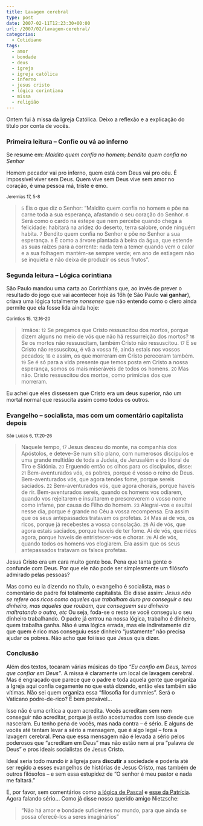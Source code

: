 ```yaml
---
title: Lavagem cerebral
type: post
date: 2007-02-11T12:23:30+00:00
url: /2007/02/lavagem-cerebral/
categorias:
  - Cotidiano
tags:
  - amor
  - bondade
  - deus
  - igreja
  - igreja católica
  - inferno
  - jesus cristo
  - lógica corintiana
  - missa
  - religião
---
```


Ontem fui à missa da Igreja Católica. Deixo a reflexão e a explicação do título por conta de vocês.

### Primeira leitura – Confie ou vá ao inferno

Se resume em: _Maldito quem confia no homem; bendito quem confia no Senhor_

Homem pecador vai pro inferno, quem está com Deus vai pro céu. É impossível viver sem Deus. Quem vive sem Deus vive sem amor no coração, é uma pessoa má, triste e emo.

<small>Jeremias 17, 5-8</small>

> <small>5</small> Eis o que diz o Senhor: “Maldito quem confia no homem e põe na carne toda a sua esperança, afastando o seu coração do Senhor. <small>6</small> Será como o cardo na estepe que nem percebe quando chega a felicidade: habitará na aridez do deserto, terra salobre, onde ninguém habita. <small>7</small> Bendito quem confia no Senhor e põe no Senhor a sua esperança. <small>8</small> É como a árvore plantada à beira da água, que estende as suas raízes para a corrente: nada tem a temer quando vem o calor e a sua folhagem mantém-se sempre verde; em ano de estiagem não se inquieta e não deixa de produzir os seus frutos”.

### Segunda leitura – Lógica corintiana

São Paulo mandou uma carta ao Corinthians que, ao invés de prever o resultado do jogo que vai acontecer hoje às 16h (e São Paulo **vai ganhar**), criava uma lógica totalmente _nonsense_ que não entendo como o clero ainda permite que ela fosse lida ainda hoje:

<small>Coríntios 15, 12.16-20</small>

> Irmãos: <small>12</small> Se pregamos que Cristo ressuscitou dos mortos, porque dizem alguns no meio de vós que não há ressurreição dos mortos? <small>16</small> Se os mortos não ressuscitam, também Cristo não ressuscitou. <small>17</small> E se Cristo não ressuscitou, é vã a vossa fé, ainda estais nos vossos pecados; <small>18</small> e assim, os que morreram em Cristo pereceram também. <small>19</small> Se é só para a vida presente que temos posta em Cristo a nossa esperança, somos os mais miseráveis de todos os homens. <small>20</small> Mas não. Cristo ressuscitou dos mortos, como primícias dos que morreram.

Eu achei que eles dissessem que Cristo era um deus superior, não um mortal normal que ressucita assim como todos os outros.

### Evangelho – socialista, mas com um comentário capitalista depois

<small>São Lucas 6, 17.20-26</small>

> Naquele tempo, <small>17</small> Jesus desceu do monte, na companhia dos Apóstolos, e deteve-Se num sítio plano, com numerosos discípulos e uma grande multidão de toda a Judeia, de Jerusalém e do litoral de Tiro e Sidónia. <small>20</small> Erguendo então os olhos para os discípulos, disse: <small>21</small> Bem-aventurados vós, os pobres, porque é vosso o reino de Deus. Bem-aventurados vós, que agora tendes fome, porque sereis saciados. <small>22</small> Bem-aventurados vós, que agora chorais, porque haveis de rir. Bem-aventurados sereis, quando os homens vos odiarem, quando vos rejeitarem e insultarem e prescreverem o vosso nome como infame, por causa do Filho do homem. <small>23</small> Alegrai-vos e exultai nesse dia, porque é grande no Céu a vossa recompensa. Era assim que os seus antepassados tratavam os profetas. <small>24</small> Mas ai de vós, os ricos, porque já recebestes a vossa consolação. <small>25</small> Ai de vós, que agora estais saciados, porque haveis de ter fome. Ai de vós, que rides agora, porque haveis de entristecer-vos e chorar. <small>26</small> Ai de vós, quando todos os homens vos elogiarem. Era assim que os seus antepassados tratavam os falsos profetas.

Jesus Cristo era um cara muito gente boa. Pena que tanta gente o confunde com Deus. Por que ele não pode ser simplesmente um filósofo admirado pelas pessoas?

Mas como eu ia dizendo no título, o evangelho é socialista, mas o comentário do padre foi totalmente capitalista. Ele disse assim: _Jesus não se refere aos ricos como aqueles que trabalham duro pra conseguir o seu dinheiro, mas aqueles que roubam, que conseguem seu dinheiro maltratando o outro, etc_ Ou seja, foda-se o resto se você conseguiu o seu dinheiro trabalhando. O padre já entrou na nossa lógica, trabalho é dinheiro, quem trabalha ganha. Não é uma lógica errada, mas ele indiretamente diz que quem é rico mas conseguiu esse dinheiro “justamente” não precisa ajudar os pobres. Não acho que foi isso que Jesus quis dizer.

### Conclusão

Além dos textos, tocaram várias músicas do tipo _“Eu confio em Deus, temos que confiar em Deus”_. A missa é claramente um local de lavagem cerebral. Mas é engraçado que parece que o padre e toda aquela gente que organiza a Igreja aqui confia cegamente no que está dizendo, então eles também são vítimas. Não sei quem organiza essa “filosofia for dummies”. Será o Vaticano podre-de-rico? É bem provável…

Isso não é uma crítica a quem acredita. Vocês acreditam sem nem conseguir não acreditar, porque já estão acostumados com isso desde que nasceram. Eu tenho pena de vocês, mas nada contra – é sério. E alguns de vocês até tentam levar a sério a mensagem, que é algo legal – fora a lavagem cerebral. Pena que essa mensagem não é levada a sério pelos poderosos que “acreditam em Deus” mas não estão nem aí pra “palavra de Deus” e pros ideais socialistas de Jesus Cristo.

Ideal seria todo mundo ir à Igreja para **discutir** a sociedade e poderia até ser regido a esses evangelhos de histórias de Jesus Cristo, mas também de outros filósofos – e sem essa estupidez de “O senhor é meu pastor e nada me faltará.”

E, por favor, sem comentários como [a lógica de Pascal][1] e [esse da Patrícia][2]. Agora falando sério… Como já disse nosso querido amigo Nietzsche:

> “Não há amor e bondade suficientes no mundo, para que ainda se possa oferecê-los a seres imaginários”

[1]: http://1001gatos.org/contra-pascal/
[2]: http://1001gatos.org/obvioululante/#comment-577
